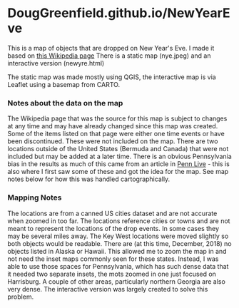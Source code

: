 # DougGreenfield.github.io/NewYearEve
This is a map of objects that are dropped on New Year's Eve.
I made it based on [this Wikipedia page](https://en.wikipedia.org/wiki/List_of_objects_dropped_on_New_Year%27s_Eve)
There is a static map (nye.jpeg) and an interactive version (newyre.html)

The static map was made mostly using QGIS, the interactive map is via Leaflet using
a basemap from CARTO.



### Notes about the data on the map

The Wikipedia page that was the source for this map is subject to changes at any time and may have already changed since this map was created.  Some of the items listed on that page were either one time events or have been discontinued. These were not included on the map.  There are two locations outside of the United States (Bermuda and Canada) that were not included but may be added at a later time. There is an obvious Pennsylvania bias in the results as much of this came from an article in [Penn Live](https://www.pennlive.com/entertainment/index.ssf/2016/12/new_years_eve_2016_strange_qui.html) - this is also where I first saw some of these and got the idea for the map. See map notes below for how this was handled cartographically.

### Mapping Notes

The locations are from a canned US cities dataset and are not accurate when zoomed in too far. The locations reference cities or towns and are not meant to represent the locations of the drop events. In some cases they may be several miles away. The Key West locations were moved slightly so both objects would be readable. There are (at this time, December, 2018) no objects listed in Alaska or Hawaii. This allowed me to zoom the map in and not need the inset maps commonly seen for these states. Instead, I was able to use those spaces for Pennsylvania, which has such dense data that it needed two separate insets, the mots zoomed in one just focused on Harrisburg. A couple of other areas, particularly northern Georgia are also very dense. The interactive version was largely created to solve this problem.


